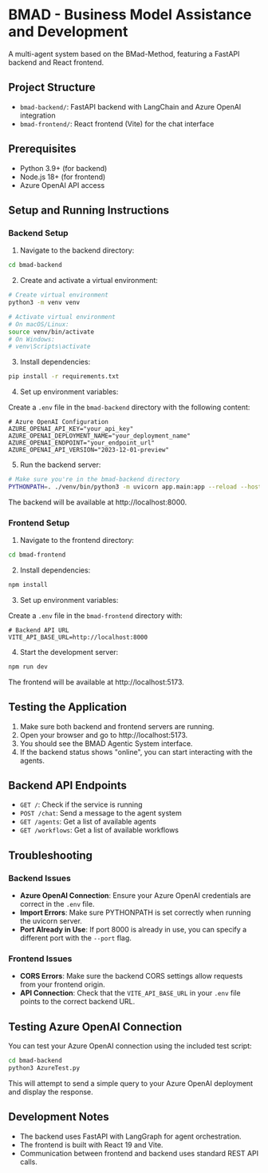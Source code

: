 # BMAD - Business Model Assistance and Development

A multi-agent system based on the BMad-Method, featuring a FastAPI backend and React frontend.

## Project Structure

- `bmad-backend/`: FastAPI backend with LangChain and Azure OpenAI integration
- `bmad-frontend/`: React frontend (Vite) for the chat interface

## Prerequisites

- Python 3.9+ (for backend)
- Node.js 18+ (for frontend)
- Azure OpenAI API access

## Setup and Running Instructions

### Backend Setup

1. Navigate to the backend directory:

```bash
cd bmad-backend
```

2. Create and activate a virtual environment:

```bash
# Create virtual environment
python3 -m venv venv

# Activate virtual environment
# On macOS/Linux:
source venv/bin/activate
# On Windows:
# venv\Scripts\activate
```

3. Install dependencies:

```bash
pip install -r requirements.txt
```

4. Set up environment variables:
   
Create a `.env` file in the `bmad-backend` directory with the following content:

```
# Azure OpenAI Configuration
AZURE_OPENAI_API_KEY="your_api_key"
AZURE_OPENAI_DEPLOYMENT_NAME="your_deployment_name"
AZURE_OPENAI_ENDPOINT="your_endpoint_url"
AZURE_OPENAI_API_VERSION="2023-12-01-preview"
```

5. Run the backend server:

```bash
# Make sure you're in the bmad-backend directory
PYTHONPATH=. ./venv/bin/python3 -m uvicorn app.main:app --reload --host 0.0.0.0 --port 8000
```

The backend will be available at http://localhost:8000.

### Frontend Setup

1. Navigate to the frontend directory:

```bash
cd bmad-frontend
```

2. Install dependencies:

```bash
npm install
```

3. Set up environment variables:

Create a `.env` file in the `bmad-frontend` directory with:

```
# Backend API URL
VITE_API_BASE_URL=http://localhost:8000
```

4. Start the development server:

```bash
npm run dev
```

The frontend will be available at http://localhost:5173.

## Testing the Application

1. Make sure both backend and frontend servers are running.
2. Open your browser and go to http://localhost:5173.
3. You should see the BMAD Agentic System interface.
4. If the backend status shows "online", you can start interacting with the agents.

## Backend API Endpoints

- `GET /`: Check if the service is running
- `POST /chat`: Send a message to the agent system
- `GET /agents`: Get a list of available agents
- `GET /workflows`: Get a list of available workflows

## Troubleshooting

### Backend Issues

- **Azure OpenAI Connection**: Ensure your Azure OpenAI credentials are correct in the `.env` file.
- **Import Errors**: Make sure PYTHONPATH is set correctly when running the uvicorn server.
- **Port Already in Use**: If port 8000 is already in use, you can specify a different port with the `--port` flag.

### Frontend Issues

- **CORS Errors**: Make sure the backend CORS settings allow requests from your frontend origin.
- **API Connection**: Check that the `VITE_API_BASE_URL` in your `.env` file points to the correct backend URL.

## Testing Azure OpenAI Connection

You can test your Azure OpenAI connection using the included test script:

```bash
cd bmad-backend
python3 AzureTest.py
```

This will attempt to send a simple query to your Azure OpenAI deployment and display the response.

## Development Notes

- The backend uses FastAPI with LangGraph for agent orchestration.
- The frontend is built with React 19 and Vite.
- Communication between frontend and backend uses standard REST API calls.